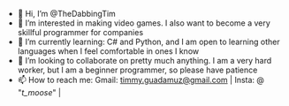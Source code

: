 - 👋 Hi, I’m @TheDabbingTim
- 👀 I’m interested in making video games. I also want to become a very skillful programmer for companies
- 🌱 I’m currently learning: C# and Python, and I am open to learning other languages when I feel comfortable in ones I know
- 💞️ I’m looking to collaborate on pretty much anything. I am a very hard worker, but I am a beginner programmer, so please have patience
- 📫 How to reach me: Gmail: timmy.guadamuz@gmail.com | Insta: @ "_t_moose_" | 

<!---
TheDabbingTim/TheDabbingTim is a ✨ special ✨ repository because its `README.md` (this file) appears on your GitHub profile.
You can click the Preview link to take a look at your changes.
--->
